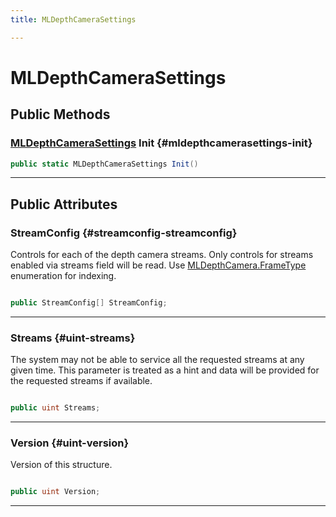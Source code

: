 ```yaml
---
title: MLDepthCameraSettings

---
```


# MLDepthCameraSettings










## Public Methods

### [MLDepthCameraSettings](/unity-api/api/UnityEngine.XR.MagicLeap/MLDepthCamera/NativeBindings/UnityEngine.XR.MagicLeap.MLDepthCamera.NativeBindings.MLDepthCameraSettings.md) Init {#mldepthcamerasettings-init}

```csharp
public static MLDepthCameraSettings Init()
```






-----------

## Public Attributes

### StreamConfig {#streamconfig-streamconfig}

Controls for each of the depth camera streams. Only controls for streams enabled via streams field will be read. Use [MLDepthCamera.FrameType](/unity-api/api/UnityEngine.XR.MagicLeap/MLDepthCamera/UnityEngine.XR.MagicLeap.MLDepthCamera.md#enums-frametype) enumeration for indexing. 

```csharp

public StreamConfig[] StreamConfig;

```






-----------

### Streams {#uint-streams}

The system may not be able to service all the requested streams at any given time. This parameter is treated as a hint and data will be provided for the requested streams if available. 

```csharp

public uint Streams;

```






-----------

### Version {#uint-version}

Version of this structure. 

```csharp

public uint Version;

```






-----------

